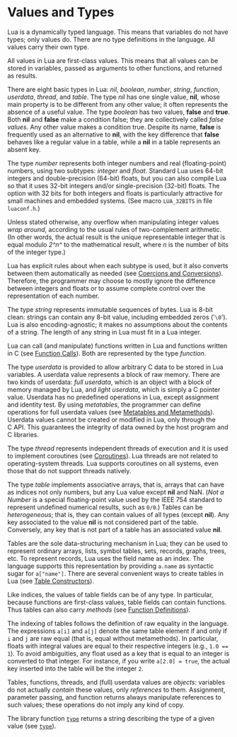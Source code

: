 # Values and Types

Lua is a dynamically typed language. This means that variables do not
have types; only values do. There are no type definitions in the
language. All values carry their own type.

All values in Lua are first-class values. This means that all values can
be stored in variables, passed as arguments to other functions, and
returned as results.

There are eight basic types in Lua: *nil*, *boolean*, *number*,
*string*, *function*, *userdata*, *thread*, and *table*. The type *nil*
has one single value, **nil**, whose main property is to be different
from any other value; it often represents the absence of a useful value.
The type *boolean* has two values, **false** and **true**. Both **nil**
and **false** make a condition false; they are collectively called
*false values*. Any other value makes a condition true. Despite its
name, **false** is frequently used as an alternative to **nil**, with
the key difference that **false** behaves like a regular value in a
table, while a **nil** in a table represents an absent key.

The type *number* represents both integer numbers and real
(floating-point) numbers, using two subtypes: *integer* and *float*.
Standard Lua uses 64-bit integers and double-precision (64-bit) floats,
but you can also compile Lua so that it uses 32-bit integers and/or
single-precision (32-bit) floats. The option with 32 bits for both
integers and floats is particularly attractive for small machines and
embedded systems. (See macro `LUA_32BITS` in file `luaconf.h`.)

Unless stated otherwise, any overflow when manipulating integer values
*wrap around*, according to the usual rules of two-complement
arithmetic. (In other words, the actual result is the unique
representable integer that is equal modulo *2^n^* to the mathematical
result, where *n* is the number of bits of the integer type.)

Lua has explicit rules about when each subtype is used, but it also
converts between them automatically as needed (see [Coercions and Conversions](/03_the_language/ch04#coercions-and-conversions)).
Therefore, the programmer may choose to mostly ignore the difference
between integers and floats or to assume complete control over the
representation of each number.

The type *string* represents immutable sequences of bytes. Lua is 8-bit
clean: strings can contain any 8-bit value, including embedded zeros
(\'`\0`\'). Lua is also encoding-agnostic; it makes no assumptions about
the contents of a string. The length of any string in Lua must fit in a
Lua integer.

Lua can call (and manipulate) functions written in Lua and functions
written in C (see [Function Calls](/03_the_language/ch04#function-calls)). Both are represented by the type
*function*.

The type *userdata* is provided to allow arbitrary C data to be stored
in Lua variables. A userdata value represents a block of raw memory.
There are two kinds of userdata: *full userdata*, which is an object
with a block of memory managed by Lua, and *light userdata*, which is
simply a C pointer value. Userdata has no predefined operations in Lua,
except assignment and identity test. By using *metatables*, the
programmer can define operations for full userdata values (see
[Metatables and Metamethods](/02_basic_concepts/ch04#metatables-and-metamethods)). Userdata values cannot be created or modified in Lua,
only through the C API. This guarantees the integrity of data owned by
the host program and C libraries.

The type *thread* represents independent threads of execution and it is
used to implement coroutines (see [Coroutines](/02_basic_concepts/ch06#coroutines)). Lua threads are not
related to operating-system threads. Lua supports coroutines on all
systems, even those that do not support threads natively.

The type *table* implements associative arrays, that is, arrays that can
have as indices not only numbers, but any Lua value except **nil** and
NaN. (*Not a Number* is a special floating-point value used by the IEEE
754 standard to represent undefined numerical results, such as `0/0`.)
Tables can be *heterogeneous*; that is, they can contain values of all
types (except **nil**). Any key associated to the value **nil** is not
considered part of the table. Conversely, any key that is not part of a
table has an associated value **nil**.

Tables are the sole data-structuring mechanism in Lua; they can be used
to represent ordinary arrays, lists, symbol tables, sets, records,
graphs, trees, etc. To represent records, Lua uses the field name as an
index. The language supports this representation by providing `a.name`
as syntactic sugar for `a["name"]`. There are several convenient ways to
create tables in Lua (see [Table Constructors](/03_the_language/ch04#table-constructors)).

Like indices, the values of table fields can be of any type. In
particular, because functions are first-class values, table fields can
contain functions. Thus tables can also carry *methods* (see
[Function Definitions](/03_the_language/ch04#function-definitions)).

The indexing of tables follows the definition of raw equality in the
language. The expressions `a[i]` and `a[j]` denote the same table
element if and only if `i` and `j` are raw equal (that is, equal without
metamethods). In particular, floats with integral values are equal to
their respective integers (e.g., `1.0 == 1`). To avoid ambiguities, any
float used as a key that is equal to an integer is converted to that
integer. For instance, if you write `a[2.0] = true`, the actual key
inserted into the table will be the integer `2`.

Tables, functions, threads, and (full) userdata values are *objects*:
variables do not actually *contain* these values, only *references* to
them. Assignment, parameter passing, and function returns always
manipulate references to such values; these operations do not imply any
kind of copy.

The library function [`type`]( /06_standard_lib/ch01#type-v) returns a string describing the
type of a given value (see [`type`]( /06_standard_lib/ch01#type-v)).

